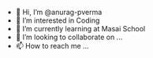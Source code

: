 - 👋 Hi, I’m @anurag-pverma
- 👀 I’m interested in Coding
- 🌱 I’m currently learning at Masai School
- 💞️ I’m looking to collaborate on ...
- 📫 How to reach me ...

<!---
anurag-pverma/anurag-pverma is a ✨ special ✨ repository because its `README.md` (this file) appears on your GitHub profile.
You can click the Preview link to take a look at your changes.
--->
